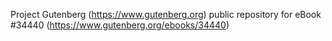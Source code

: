 Project Gutenberg (https://www.gutenberg.org) public repository for eBook #34440 (https://www.gutenberg.org/ebooks/34440)
